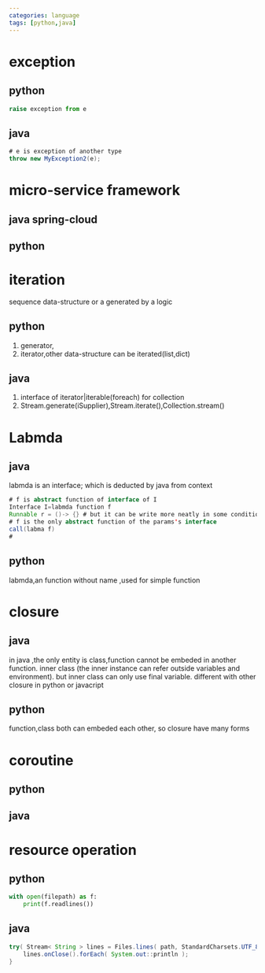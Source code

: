```yaml
---
categories: language
tags: [python,java]    
---
```

# exception
## python 
```python
raise exception from e
```
## java
```java
# e is exception of another type
throw new MyException2(e);
```
# micro-service framework
## java spring-cloud
## python

# iteration
sequence data-structure or a generated by a logic  
## python
1. generator, 
2. iterator,other data-structure can be iterated(list,dict) 
	
## java
1. interface of iterator|iterable(foreach) for collection
2. Stream.generate(iSupplier),Stream.iterate(),Collection.stream()

# Labmda
## java
labmda is an interface; which is deducted by java from context
```java
# f is abstract function of interface of I
Interface I=labmda function f
Runnable r = ()-> {} # but it can be write more neatly in some conditions 
# f is the only abstract function of the params's interface
call(labma f)
# 
```
## python
labmda,an function without name ,used for simple function 

# closure
## java
in java ,the only entity is class,function cannot be embeded in another function.
inner class (the inner instance can refer outside variables and environment). 
but inner class can only use final variable. different with other closure in python or javacript 
## python
function,class both can embeded each other, so closure have many forms

# coroutine
## python
## java
 
# resource operation
## python
```python
with open(filepath) as f:
	print(f.readlines())
```
## java
```java
try( Stream< String > lines = Files.lines( path, StandardCharsets.UTF_8 ) ) {
    lines.onClose().forEach( System.out::println );
}
```


